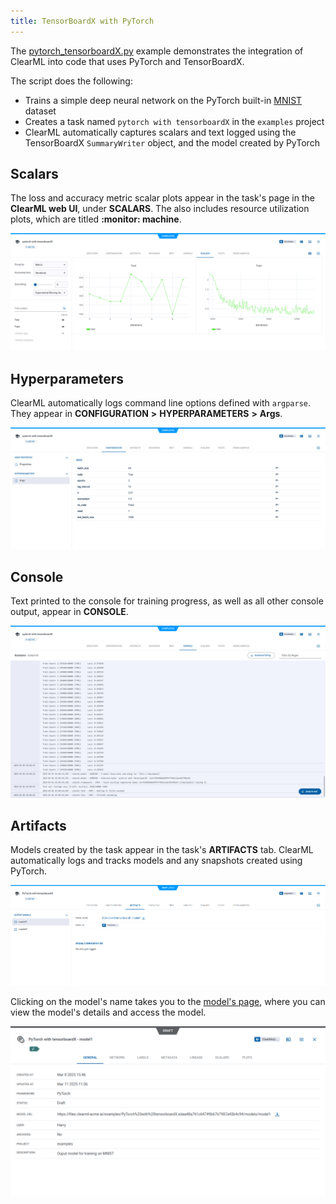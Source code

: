 ```yaml
---
title: TensorBoardX with PyTorch
---
```


The [pytorch_tensorboardX.py](https://github.com/clearml/clearml/blob/master/examples/frameworks/tensorboardx/pytorch_tensorboardX.py) 
example demonstrates the integration of ClearML into code that uses PyTorch and TensorBoardX. 

The script does the following:
* Trains a simple deep neural network on the PyTorch built-in [MNIST](https://pytorch.org/vision/stable/datasets.html#mnist) dataset
* Creates a task named `pytorch with tensorboardX` in the `examples` project
* ClearML automatically captures scalars and text logged using the TensorBoardX `SummaryWriter` object, and 
  the model created by PyTorch 

## Scalars

The loss and accuracy metric scalar plots appear in the task's page in the **ClearML web UI**, under
**SCALARS**. The also includes resource utilization plots, which are titled **:monitor: machine**.

![image](../../../img/examples_pytorch_tensorboardx_03.png)

## Hyperparameters

ClearML automatically logs command line options defined with `argparse`. They appear in **CONFIGURATION** **>** 
**HYPERPARAMETERS** **>** **Args**.

![image](../../../img/examples_pytorch_tensorboardx_01.png)

## Console

Text printed to the console for training progress, as well as all other console output, appear in **CONSOLE**.

![image](../../../img/examples_pytorch_tensorboardx_02.png)

## Artifacts

Models created by the task appear in the task's **ARTIFACTS** tab. ClearML automatically logs and tracks 
models and any snapshots created using PyTorch. 

![image](../../../img/examples_pytorch_tensorboardx_04.png)

Clicking on the model's name takes you to the [model's page](../../../webapp/webapp_model_viewing.md), where you can 
view the model's details and access the model.

![image](../../../img/examples_pytorch_tensorboardx_model.png)

